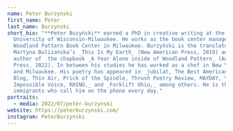```yaml
---
name: Peter Burzynski
first_name: Peter
last_name: Burzynski
short_bio: "**Peter Buzyński** earned a PhD in creative writing at the
  University of Wisconsin-Milwaukee. He works as the book center manager at
  Woodland Pattern Book Center in Milwaukee. Burzyński is the translator of
  Martyna Buliżańska’s _This Is My Earth_ (New American Press, 2019) and the
  author of  the chapbook _A Year Alone inside of Woodland Pattern_ (Adjunct
  Press, 2022). In between his studies he has worked as a chef in New York City
  and Milwaukee. His poetry has appeared in _jubilat, The Best American Poetry
  Blog, Thin Air, Prick of the Spindle, Thrush Poetry Review, MAYDAY, Your
  Impossible Voice, RHINO,_ and _Forklift Ohio,_ among others. He is the son of
  immigrants who call him on the phone every day."
portraits:
  - media: 2022/07/peter-burzynski
website: https://peterburzynski.com/
instagram: PeterBurzynski
---
```


